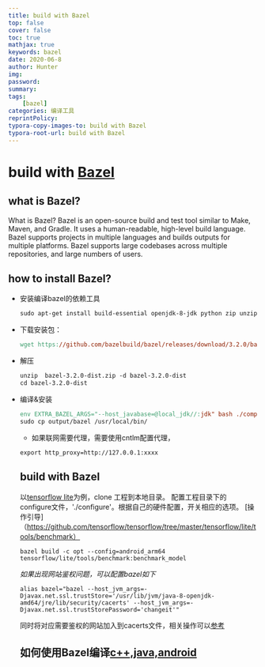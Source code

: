 ```yaml
---
title: build with Bazel
top: false
cover: false
toc: true
mathjax: true
keywords: bazel
date: 2020-06-8
author: Hunter
img:
password:
summary:
tags:
	[bazel]
categories: 编译工具
reprintPolicy:
typora-copy-images-to: build with Bazel
typora-root-url: build with Bazel
---
```

# build with [Bazel](https://docs.bazel.build/versions/master/bazel-overview.html)
## what is Bazel?
What is Bazel?
Bazel is an open-source build and test tool similar to Make, Maven, and Gradle. It uses a human-readable, high-level build language. Bazel supports projects in multiple languages and builds outputs for multiple platforms. Bazel supports large codebases across multiple repositories, and large numbers of users.
## how to install Bazel?
* 安装编译bazel的依赖工具

  ```makefile
  sudo apt-get install build-essential openjdk-8-jdk python zip unzip
  ```
  
* 下载安装包：

  ```makefile
  wget https://github.com/bazelbuild/bazel/releases/download/3.2.0/bazel-3.2.0-dist.zip --no-check-certificate
  ```
  
* 解压

   ```makefile
   unzip  bazel-3.2.0-dist.zip -d bazel-3.2.0-dist
   cd bazel-3.2.0-dist
   ```

* 编译&安装

  ```makefile
  env EXTRA_BAZEL_ARGS="--host_javabase=@local_jdk//:jdk" bash ./compile.sh
  sudo cp output/bazel /usr/local/bin/
  ```
  
  * 如果联网需要代理，需要使用cntlm配置代理，
  ```
  export http_proxy=http://127.0.0.1:xxxx
  ```
  ## build with Bazel
  以[tensorflow lite](https://github.com/tensorflow/tensorflow.git)为例，clone 工程到本地目录。
  配置工程目录下的configure文件，'./configure'。根据自己的硬件配置，开关相应的选项。
  [操作引导]（https://github.com/tensorflow/tensorflow/tree/master/tensorflow/lite/tools/benchmark）
  ```
  bazel build -c opt --config=android_arm64 tensorflow/lite/tools/benchmark:benchmark_model
  ```
  *如果出现网站鉴权问题，可以配置bazel如下*
  ```
  alias bazel="bazel --host_jvm_args=-Djavax.net.ssl.trustStore='/usr/lib/jvm/java-8-openjdk-amd64/jre/lib/security/cacerts' --host_jvm_args=-Djavax.net.ssl.trustStorePassword='changeit'"
  ```
  同时将对应需要鉴权的网站加入到cacerts文件，相关操作可以[参考](https://blog.csdn.net/wangjunjun2008/article/details/37662851)
  
  ## 如何使用Bazel编译[c++,java,android](https://docs.bazel.build/versions/master/bazel-overview.html#how-do-i-get-started)  
  
